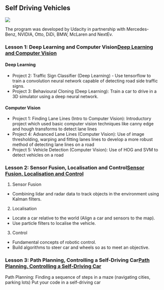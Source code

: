 ## Self Driving Vehicles

![](https://media.giphy.com/media/F5g4YYT7xLtxm/giphy.gif)

The program was developed by Udacity in partnership with Mercedes-Benz, NVIDIA, Otto, DiDi, BMW, McLaren and NextEv.

### Lesson 1: Deep Learning and Computer Vision[Deep Learning and Computer Vision](https://github.com/2series/Self-Driving-Vehicles/tree/master/Lesson%201%20-%20Deep%20Learning%20and%20Computer%20Vision)

#### Deep Learning

* Project 2: Traffic Sign Classifier (Deep Learning) - Use tensorflow to train a convolution neural network capable of detecting road side traffic signs.
* Project 3: Behavioural Cloning (Deep Learning): Train a car to drive in a 3D simulator using a deep neural network. 
    
#### Computer Vision

* Project 1: Finding Lane Lines (Intro to Computer Vision): Introductory project which used basic computer vision techniques like canny edge and hough transforms to detect lane lines
* Project 4: Advanced Lane Lines (Computer Vision): Use of image thresholding, warping and fitting lanes lines to develop a more robust method of detecting lane lines on a road
* Project 5: Vehicle Detection (Computer Vision): Use of HOG and SVM to detect vehicles on a road

### Lesson 2: Sensor Fusion, Localisation and Control[Sensor Fusion, Localisation and Control](https://github.com/2series/Self-Driving-Vehicles/tree/master/Lesson%202%20-%20Sensor%20Fusion%2C%20Localisation%20and%20Control)

1. Sensor Fusion

- Combining lidar and radar data to track objects in the environment using Kalman filters.
2. Localisation

- Locate a car relative to the world (Align a car and sensors to the map).
- Use particle filters to localise the vehicle.
3. Control

- Fundamental concepts of robotic control.
- Build algorithms to steer car and wheels so as to meet an objective.

### Lesson 3: Path Planning, Controlling a Self-Driving Car[Path Planning, Controlling a Self-Driving Car](https://github.com/2series/Self-Driving-Vehicles/tree/master/Lesson%203%20-%20Path%20Planning%2C%20Controlling%20a%20Self-Driving%20Car)

Path Planning: Finding a sequence of steps in a maze (navigating cities, parking lots)
Put your code in a self-driving car
